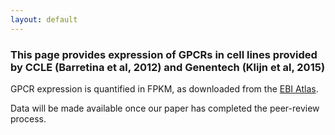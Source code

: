 ```yaml
---
layout: default
---
```


### This page provides expression of GPCRs in cell lines provided by CCLE (Barretina et al, 2012) and Genentech (Klijn et al, 2015)

GPCR expression is quantified in FPKM, as downloaded from the [EBI Atlas](https://www.ebi.ac.uk/gxa/home).

Data will be made available once our paper has completed the peer-review process.
